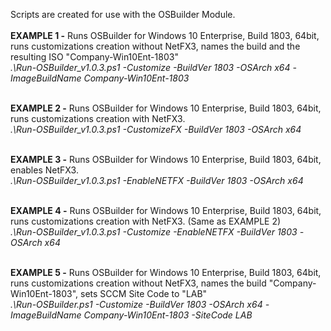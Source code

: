 Scripts are created for use with the OSBuilder Module.<br/>
<br/>
<b>EXAMPLE 1 -</b> Runs OSBuilder for Windows 10 Enterprise, Build 1803, 64bit, runs customizations creation without NetFX3, names the build and the resulting ISO "Company-Win10Ent-1803"<br/>
<i>.\Run-OSBuilder_v1.0.3.ps1 -Customize -BuildVer 1803 -OSArch x64 -ImageBuildName Company-Win10Ent-1803</i><br/><br/>

<b>EXAMPLE 2 -</b> Runs OSBuilder for Windows 10 Enterprise, Build 1803, 64bit, runs customizations creation with NetFX3.<br/>
<i>.\Run-OSBuilder_v1.0.3.ps1 -CustomizeFX -BuildVer 1803 -OSArch x64</i><br/><br/>

<b>EXAMPLE 3 -</b> Runs OSBuilder for Windows 10 Enterprise, Build 1803, 64bit, enables NetFX3.<br/>
<i>.\Run-OSBuilder_v1.0.3.ps1 -EnableNETFX -BuildVer 1803 -OSArch x64</i><br/><br/>

<b>EXAMPLE 4 -</b> Runs OSBuilder for Windows 10 Enterprise, Build 1803, 64bit, runs customizations creation with NetFX3. (Same as EXAMPLE 2)<br/>
<i>.\Run-OSBuilder_v1.0.3.ps1 -Customize -EnableNETFX -BuildVer 1803 -OSArch x64</i><br/><br/>

<b>EXAMPLE 5 -</b> Runs OSBuilder for Windows 10 Enterprise, Build 1803, 64bit, runs customizations creation without NetFX3, names the build "Company-Win10Ent-1803", sets SCCM Site Code to "LAB"<br/>
<i>.\Run-OSBuilder.ps1 -Customize -BuildVer 1803 -OSArch x64 -ImageBuildName Company-Win10Ent-1803 -SiteCode LAB<br/><br/>
